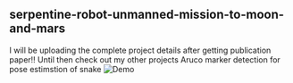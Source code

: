 ## serpentine-robot-unmanned-mission-to-moon-and-mars
I will be uploading the complete project details after getting publication paper!!
Until then check out my other projects
Aruco marker detection for pose estimstion of snake
![Demo](https://github.com/mahi361/serpentine-robot-unmanned-mission-to-moon-and-mars/blob/main/Aruco_marker/cam%201final_gif_aruco.gif)



